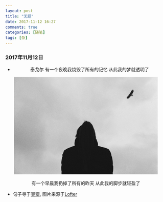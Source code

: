 ```yaml
---
layout: post
title: "无题"
date: 2017-11-12 16:27
comments: true
categories: [随笔]
tags: [杂]
---
```

<!--more-->

### 2017年11月12日

<center>

* 泰戈尔
有一个夜晚我烧毁了所有的记忆
从此我的梦就透明了

<img src="no-title/LKfFjH5IK1.jpg" width="450px" />

有一个早晨我扔掉了所有的昨天
从此我的脚步就轻盈了

</center>

- 句子寻于[豆瓣](https://www.douban.com/), 图片来源于[Lofter](http://www.lofter.com/)
